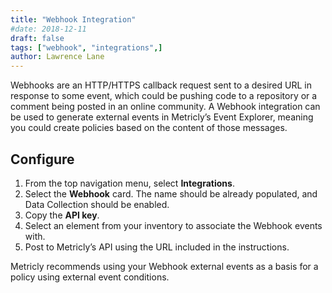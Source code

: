 ```yaml
---
title: "Webhook Integration"
#date: 2018-12-11
draft: false
tags: ["webhook", "integrations",]
author: Lawrence Lane
---
```

Webhooks are an HTTP/HTTPS callback request sent to a desired URL in response to some event, which could be pushing code to a repository or a comment being posted in an online community. A Webhook integration can be used to generate external events in Metricly’s Event Explorer, meaning you could create policies based on the content of those messages.

## Configure

1. From the top navigation menu, select **Integrations**.
2. Select the **Webhook** card. The name should be already populated, and Data Collection should be enabled.
3. Copy the **API key**.  
4. Select an element from your inventory to associate the Webhook events with.
5. Post to Metricly’s API using the URL included in the instructions.

Metricly recommends using your Webhook external events as a basis for a policy using external event conditions. 
